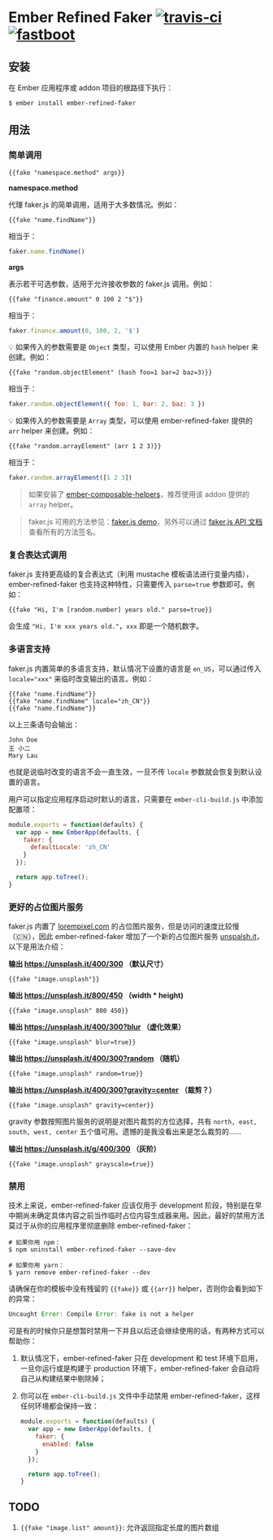 # Ember Refined Faker [![travis-ci][travis-ci]][travis-link] [![fastboot][fastboot]][self]

[self]: https://github.com/very-geek/ember-refined-faker	"Ember Refined Faker"
[travis-link]: https://travis-ci.org/very-geek/ember-refined-faker
[travis-ci]: https://img.shields.io/travis/very-geek/ember-refined-faker/master.svg?style=flat-square
[fastboot]: https://img.shields.io/badge/%20fastboot--compatible%20-yes-brightgreen.svg?style=flat-square

## 安装

在 Ember 应用程序或 addon 项目的根路径下执行：

``` shell
$ ember install ember-refined-faker
```

## 用法

### 简单调用

``` htmlbars
{{fake "namespace.method" args}}
```

**namespace.method**

代理 faker.js 的简单调用，适用于大多数情况。例如：

``` htmlbars
{{fake "name.findName"}}
```

相当于：

``` javascript
faker.name.findName()
```

**args**

表示若干可选参数，适用于允许接收参数的 faker.js 调用。例如：

``` htmlbars
{{fake "finance.amount" 0 100 2 "$"}}
```

相当于：

``` javascript
faker.finance.amount(0, 100, 2, '$')
```

💡 如果传入的参数需要是 `Object` 类型，可以使用 Ember 内置的 `hash` helper 来创建。例如：

``` htmlbars
{{fake "random.objectElement" (hash foo=1 bar=2 baz=3)}}
```

相当于：

``` javascript
faker.random.objectElement({ foo: 1, bar: 2, baz: 3 })
```

💡 如果传入的参数需要是 `Array` 类型，可以使用 ember-refined-faker 提供的 `arr` helper 来创建。例如：

``` htmlbars
{{fake "random.arrayElement" (arr 1 2 3)}}
```

相当于：

``` javascript
faker.random.arrayElement([1 2 3])
```

> 如果安装了 [ember-composable-helpers](https://github.com/DockYard/ember-composable-helpers)，推荐使用该 addon 提供的 `array` helper。

> faker.js 可用的方法参见：[faker.js demo](https://cdn.rawgit.com/Marak/faker.js/master/examples/browser/index.html)，另外可以通过 [faker.js API 文档](http://marak.github.io/faker.js/faker.html)查看所有的方法签名。

### 复合表达式调用

faker.js 支持更高级的复合表达式（利用 mustache 模板语法进行变量内插），ember-refined-faker 也支持这种特性，只需要传入 `parse=true` 参数即可。例如：

``` htmlbars
{{fake "Hi, I'm [random.number] years old." parse=true}}
```

会生成 `"Hi, I'm xxx years old."`，`xxx` 即是一个随机数字。

### 多语言支持

faker.js 内置简单的多语言支持，默认情况下设置的语言是 `en_US`，可以通过传入 `locale="xxx"` 来临时改变输出的语言。例如：

``` htmlbars
{{fake "name.findName"}}
{{fake "name.findName" locale="zh_CN"}}
{{fake "name.findName"}}
```

以上三条语句会输出：

```
John Doe
王 小二
Mary Lau
```

也就是说临时改变的语言不会一直生效，一旦不传 `locale` 参数就会恢复到默认设置的语言。

用户可以指定应用程序启动时默认的语言，只需要在 `ember-cli-build.js` 中添加配置项：

``` javascript
module.exports = function(defaults) {
  var app = new EmberApp(defaults, {
    faker: {
      defaultLocale: 'zh_CN'
    }
  });

  return app.toTree();
}
```

### 更好的占位图片服务

faker.js 内置了 [lorempixel.com](http://lorempixel.com/) 的占位图片服务，但是访问的速度比较慢（🇨🇳），因此 ember-refined-faker 增加了一个新的占位图片服务 [unspalsh.it](https://unsplash.it)，以下是用法介绍：

**输出 https://unsplash.it/400/300 （默认尺寸）**

``` htmlbars
{{fake "image.unsplash"}}
```

**输出 https://unsplash.it/800/450 （width * height)**

``` htmlbars
{{fake "image.unsplash" 800 450}}
```

**输出 https://unsplash.it/400/300?blur （虚化效果）**

``` htmlbars
{{fake "image.unsplash" blur=true}}
```

**输出 https://unsplash.it/400/300?random （随机）**

``` htmlbars
{{fake "image.unsplash" random=true}}
```

**输出 https://unsplash.it/400/300?gravity=center （裁剪？）**

``` htmlbars
{{fake "image.unsplash" gravity=center}}
```

gravity 参数按照图片服务的说明是对图片裁剪的方位选择，共有 `north, east, south, west, center` 五个值可用。遗憾的是我没看出来是怎么裁剪的……

**输出 https://unsplash.it/g/400/300 （灰阶）**

``` htmlbars
{{fake "image.unsplash" grayscale=true}}
```

### 禁用

技术上来说，ember-refined-faker 应该仅用于 development 阶段，特别是在早中期尚未确定具体内容之前当作临时占位内容生成器来用。因此，最好的禁用方法莫过于从你的应用程序里彻底删除 ember-refined-faker：

``` shell
# 如果你用 npm：
$ npm uninstall ember-refined-faker --save-dev

# 如果你用 yarn：
$ yarn remove ember-refined-faker --dev
```

请确保在你的模板中没有残留的 `{{fake}}` 或 `{{arr}}` helper，否则你会看到如下的异常：

``` javascript
Uncaught Error: Compile Error: fake is not a helper
```

可是有的时候你只是想暂时禁用一下并且以后还会继续使用的话，有两种方式可以帮助你：

1. 默认情况下，ember-refined-faker 只在 development 和 test 环境下启用，一旦你运行或是构建于 production 环境下，ember-refined-faker 会自动将自己从构建结果中剔除掉；

2. 你可以在 `ember-cli-build.js` 文件中手动禁用 ember-refined-faker，这样任何环境都会保持一致：

   ``` javascript
   module.exports = function(defaults) {
     var app = new EmberApp(defaults, {
       faker: {
         enabled: false
       }
     });

     return app.toTree();
   }
   ```

## TODO

1. `{{fake "image.list" amount}}`: 允许返回指定长度的图片数组
